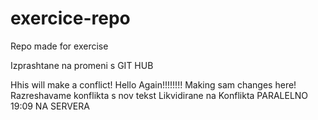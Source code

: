 # exercice-repo
Repo made for exercise

Izprashtane na promeni s GIT HUB

Hhis will make a conflict!
Hello Again!!!!!!!!
Making sam changes here!
Razreshavame konflikta s nov tekst
Likvidirane na Konflikta
PARALELNO 19:09 NA SERVERA


